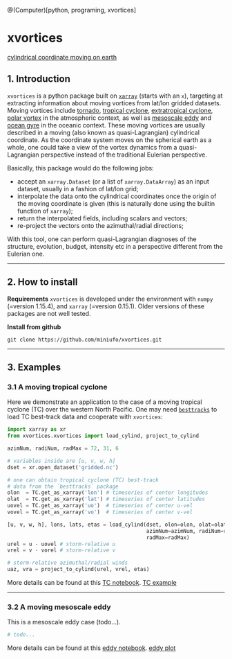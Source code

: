 @(Computer)[python, programing, xvortices]
# xvortices

[cylindrical coordinate moving on earth](./pics/cylindric.png)


## 1. Introduction
`xvortices` is a python package built on [`xarray`](http://xarray.pydata.org/en/stable/) (starts with an `x`), targeting at extracting information about moving vortices from lat/lon gridded datasets.  Moving vortices include [tornado](https://en.wikipedia.org/wiki/Tornado), [tropical cyclone](https://en.wikipedia.org/wiki/Tropical_cyclone), [extratropical cyclone](https://en.wikipedia.org/wiki/Extratropical_cyclone), [polar vortex](https://en.wikipedia.org/wiki/Polar_vortex) in the atmospheric context, as well as [mesoscale eddy](https://en.wikipedia.org/wiki/Eddy_(fluid_dynamics)) and [ocean gyre](https://en.wikipedia.org/wiki/Ocean_gyre) in the oceanic context.  These moving vortices are usually described in a moving (also known as quasi-Lagrangian) cylindrical coordinate.  As the coordinate system moves on the spherical earth as a whole, one could take a view of the vortex dynamics from a quasi-Lagrangian perspective instead of the traditional Eulerian perspective.

Basically, this package would do the following jobs:
- accept an `xarray.Dataset` (or a list of `xarray.DataArray`) as an input dataset, usually in a fashion of lat/lon grid;
- interpolate the data onto the cylindrical coordinates once the origin of the moving coordinate is given (this is naturally done using the builtin function of `xarray`);
- return the interpolated fields, including scalars and vectors;
- re-project the vectors onto the azimuthal/radial directions;

With this tool, one can perform quasi-Lagrangian diagnoses of the structure, evolution, budget, intensity etc in a perspective different from the Eulerian one.

---

## 2. How to install
**Requirements**
`xvortices` is developed under the environment with `numpy` (=version 1.15.4), and `xarray` (=version 0.15.1).  Older versions of these packages are not well tested.


**Install from github**
```
git clone https://github.com/miniufo/xvortices.git
```

---

## 3. Examples
### 3.1 A moving tropical cyclone
Here we demonstrate an application to the case of a moving tropical cyclone (TC) over the western North Pacific.  One may need [`besttracks`](https://github.com/miniufo/besttracks) to load TC best-track data and cooperate with `xvortices`:
```python
import xarray as xr
from xvortices.xvortices import load_cylind, project_to_cylind

azimNum, radiNum, radMax = 72, 31, 6

# variables inside are [u, v, w, h]
dset = xr.open_dataset('gridded.nc')

# one can obtain tropical cyclone (TC) best-track
# data from the `besttracks` package
olon  = TC.get_as_xarray('lon') # timeseries of center longitudes
olat  = TC.get_as_xarray('lat') # timeseries of center latitudes
uovel = TC.get_as_xarray('uo')  # timeseries of center u-vel
vovel = TC.get_as_xarray('vo')  # timeseries of center v-vel

[u, v, w, h], lons, lats, etas = load_cylind(dset, olon=olon, olat=olat,
                                             azimNum=azimNum, radiNum=radiNum,
                                             radMax=radMax)
urel = u - uovel # storm-relative u
vrel = v - vorel # storm-relative v

# storm-relative azimuthal/radial winds
uaz, vra = project_to_cylind(urel, vrel, etas)
```

More details can be found at this [TC notebook](./notebooks/1.TCExample.ipynb).
[TC example](./pics/TC.png)

---

### 3.2 A moving mesoscale eddy
This is a mesoscale eddy case (todo...).
```python
# todo...
```

More details can be found at this [eddy notebook](./notebooks/2.EddyExample.ipynb).
[eddy plot](./pics/eddy.png)
